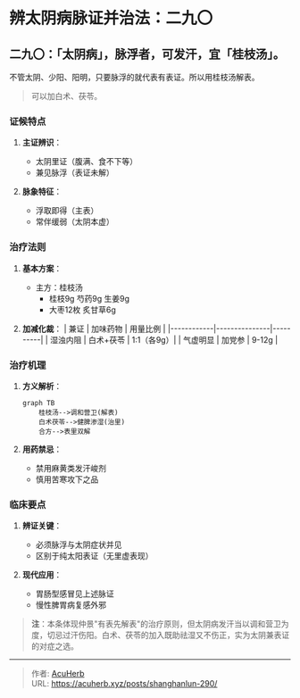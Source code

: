 # 辨太阴病脉证并治法：二九〇


## 二九〇：「太阴病」，脉浮者，可发汗，宜「桂枝汤」。

<!--more-->

不管太阴、少阳、阳明，只要脉浮的就代表有表证。所以用桂枝汤解表。

> 可以加白术、茯苓。

### 证候特点
1. **主证辨识**：
   - 太阴里证（腹满、食不下等）
   - 兼见脉浮（表证未解）

2. **脉象特征**：
   - 浮取即得（主表）
   - 常伴缓弱（太阴本虚）

### 治疗法则
1. **基本方案**：
   - 主方：桂枝汤
     - 桂枝9g 芍药9g 生姜9g 
     - 大枣12枚 炙甘草6g

2. **加减化裁**：
   | 兼证       | 加味药物      | 用量比例 |
   |------------|---------------|----------|
   | 湿浊内阻   | 白术+茯苓     | 1:1（各9g）|
   | 气虚明显   | 加党参        | 9-12g    |

### 治疗机理
1. **方义解析**：
   ```mermaid
   graph TB
       桂枝汤-->调和营卫(解表)
       白术茯苓-->健脾渗湿(治里)
       合方-->表里双解
   ```

2. **用药禁忌**：
   - 禁用麻黄类发汗峻剂
   - 慎用苦寒攻下之品

### 临床要点
1. **辨证关键**：
   - 必须脉浮与太阴症状并见
   - 区别于纯太阳表证（无里虚表现）

2. **现代应用**：
   - 胃肠型感冒见上述脉证
   - 慢性脾胃病复感外邪

> **注**：本条体现仲景"有表先解表"的治疗原则，但太阴病发汗当以调和营卫为度，切忌过汗伤阳。白术、茯苓的加入既助祛湿又不伤正，实为太阴兼表证的对症之选。

---

> 作者: [AcuHerb](https://acuherb.xyz)  
> URL: https://acuherb.xyz/posts/shanghanlun-290/  

